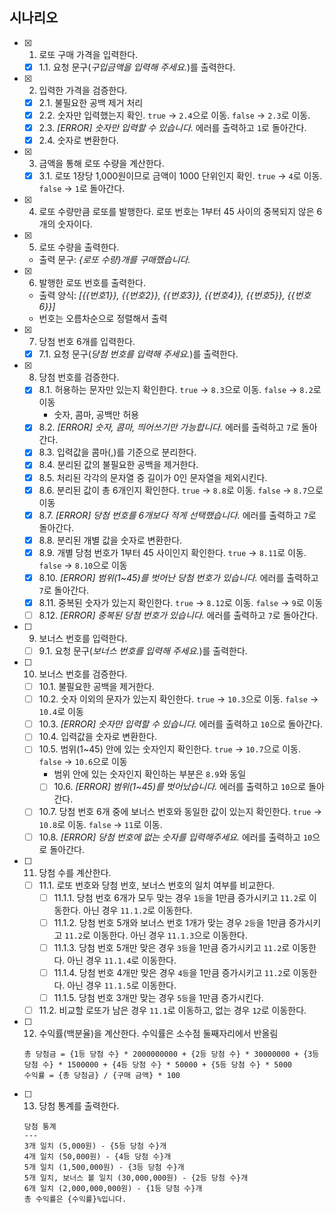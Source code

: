 ## 시나리오

- [x] 1. 로또 구매 가격을 입력한다.
  - [x] 1.1. 요청 문구(_구입금액을 입력해 주세요._)를 출력한다.
- [x] 2. 입력한 가격을 검증한다.
  - [x] 2.1. 불필요한 공백 제거 처리
  - [x] 2.2. 숫자만 입력했는지 확인. `true` -> `2.4`으로 이동. `false` -> `2.3`로 이동.
  - [x] 2.3. _[ERROR] 숫자만 입력할 수 있습니다._ 에러를 출력하고 `1`로 돌아간다.
  - [x] 2.4. 숫자로 변환한다.
- [x] 3. 금액을 통해 로또 수량을 계산한다.
  - [x] 3.1. 로또 1장당 1,000원이므로 금액이 1000 단위인지 확인. `true` -> `4`로 이동. `false` -> `1`로 돌아간다.
- [x] 4. 로또 수량만큼 로또를 발행한다. 로또 번호는 1부터 45 사이의 중복되지 않은 6개의 숫자이다.
- [x] 5. 로또 수량을 출력한다.
  - 출력 문구: _{로또 수량}개를 구매했습니다._
- [x] 6. 발행한 로또 번호를 출력한다.
  - 출력 양식: _[{{번호1}}, {{번호2}}, {{번호3}}, {{번호4}}, {{번호5}}, {{번호6}}]_
  - 번호는 오름차순으로 정렬해서 출력
- [x] 7. 당첨 번호 6개를 입력한다.
  - [x] 7.1. 요청 문구(_당첨 번호를 입력해 주세요._)를 출력한다.
- [x] 8. 당첨 번호를 검증한다.
  - [x] 8.1. 허용하는 문자만 있는지 확인한다. `true` -> `8.3`으로 이동. `false` -> `8.2`로 이동
    - 숫자, 콤마, 공백만 허용
  - [x] 8.2. _[ERROR] 숫자, 콤마, 띄어쓰기만 가능합니다._ 에러를 출력하고 `7`로 돌아간다.
  - [x] 8.3. 입력값을 콤마(,)를 기준으로 분리한다.
  - [x] 8.4. 분리된 값의 불필요한 공백을 제거한다.
  - [x] 8.5. 처리된 각각의 문자열 중 길이가 0인 문자열을 제외시킨다.
  - [x] 8.6. 분리된 값이 총 6개인지 확인한다. `true` -> `8.8`로 이동. `false` -> `8.7`으로 이동
  - [x] 8.7. _[ERROR] 당첨 번호를 6개보다 적게 선택했습니다._ 에러를 출력하고 `7`로 돌아간다.
  - [x] 8.8. 분리된 개별 값을 숫자로 변환한다.
  - [x] 8.9. 개별 당첨 번호가 1부터 45 사이인지 확인한다. `true` -> `8.11`로 이동. `false` -> `8.10`으로 이동
  - [x] 8.10. _[ERROR] 범위(1~45)를 벗어난 당첨 번호가 있습니다._ 에러를 출력하고 `7`로 돌아간다.
  - [x] 8.11. 중복된 숫자가 있는지 확인한다. `true` -> `8.12`로 이동. `false` -> `9`로 이동
  - [ ] 8.12. _[ERROR] 중복된 당첨 번호가 있습니다._ 에러를 출력하고 `7`로 돌아간다.
- [ ] 9. 보너스 번호를 입력한다.
  - [ ] 9.1. 요청 문구(_보너스 번호를 입력해 주세요._)를 출력한다.
- [ ] 10. 보너스 번호를 검증한다.
  - [ ] 10.1. 불필요한 공백을 제거한다.
  - [ ] 10.2. 숫자 이외의 문자가 있는지 확인한다. `true` -> `10.3`으로 이동. `false` -> `10.4`로 이동
  - [ ] 10.3. _[ERROR] 숫자만 입력할 수 있습니다._ 에러를 출력하고 `10`으로 돌아간다.
  - [ ] 10.4. 입력값을 숫자로 변환한다.
  - [ ] 10.5. 범위(1~45) 안에 있는 숫자인지 확인한다. `true` -> `10.7`으로 이동. `false` -> `10.6`으로 이동
    - 범위 안에 있는 숫자인지 확인하는 부분은 `8.9`와 동일
    - [ ] 10.6. _[ERROR] 범위(1~45)를 벗어났습니다._ 에러를 출력하고 `10`으로 돌아간다.
  - [ ] 10.7. 당첨 번호 6개 중에 보너스 번호와 동일한 값이 있는지 확인한다. `true` -> `10.8`로 이동. `false` -> `11`로 이동.
  - [ ] 10.8. _[ERROR] 당첨 번호에 없는 숫자를 입력해주세요._ 에러를 출력하고 `10`으로 돌아간다.
- [ ] 11. 당첨 수를 계산한다.
  - [ ] 11.1. 로또 번호와 당첨 번호, 보너스 번호의 일치 여부를 비교한다.
    - [ ] 11.1.1. 당첨 번호 6개가 모두 맞는 경우 `1등`을 1만큼 증가시키고 `11.2`로 이동한다. 아닌 경우 `11.1.2`로 이동한다.
    - [ ] 11.1.2. 당첨 번호 5개와 보너스 번호 1개가 맞는 경우 `2등`을 1만큼 증가시키고 `11.2`로 이동한다. 아닌 경우 `11.1.3`으로 이동한다.
    - [ ] 11.1.3. 당첨 번호 5개만 맞은 경우 `3등`을 1만큼 증가시키고 `11.2`로 이동한다. 아닌 경우 `11.1.4`로 이동한다.
    - [ ] 11.1.4. 당첨 번호 4개만 맞은 경우 `4등`을 1만큼 증가시키고 `11.2`로 이동한다. 아닌 경우 `11.1.5`로 이동한다.
    - [ ] 11.1.5. 당첨 번호 3개만 맞는 경우 `5등`을 1만큼 증가시킨다.
  - [ ] 11.2. 비교할 로또가 남은 경우 `11.1`로 이동하고, 없는 경우 `12`로 이동한다.
- [ ] 12. 수익률(백분율)을 계산한다. 수익률은 소수점 둘째자리에서 반올림
  ```
  총 당첨금 = {1등 당첨 수} * 2000000000 + {2등 당첨 수} * 30000000 + {3등 당첨 수} * 1500000 + {4등 당첨 수} * 50000 + {5등 당첨 수} * 5000
  수익률 = {총 당첨금} / {구매 금액} * 100
  ```
- [ ] 13. 당첨 통계를 출력한다.
  ```
  당첨 통계
  ---
  3개 일치 (5,000원) - {5등 당첨 수}개
  4개 일치 (50,000원) - {4등 당첨 수}개
  5개 일치 (1,500,000원) - {3등 당첨 수}개
  5개 일치, 보너스 볼 일치 (30,000,000원) - {2등 당첨 수}개
  6개 일치 (2,000,000,000원) - {1등 당첨 수}개
  총 수익률은 {수익률}%입니다.
  ```
